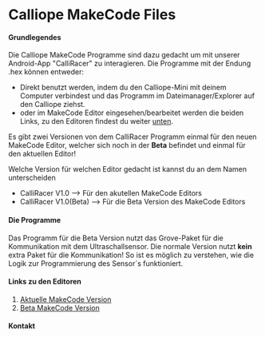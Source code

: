 # Calliope MakeCode Files
&NewLine;
#### Grundlegendes
Die Calliope MakeCode Programme sind dazu gedacht um mit unserer Android-App "CalliRacer" zu interagieren. 
Die Programme mit der Endung .hex können entweder:
- Direkt benutzt werden, indem du den Calliope-Mini mit deinem Computer verbindest und das Programm im Dateimanager/Explorer auf den Calliope ziehst.
- oder im MakeCode Editor eingesehen/bearbeitet werden die beiden Links, zu den Editoren findest du weiter [unten](#Links-zu-den-Editoren).

Es gibt zwei Versionen von dem CalliRacer Programm einmal für den neuen MakeCode Editor, welcher sich noch in der **Beta** befindet und einmal für den aktuellen Editor!

Welche Version für welchen Editor gedacht ist kannst du an dem Namen unterscheiden
- CalliRacer V1.0 --> Für den akutellen MakeCode Editors
- CalliRacer V1.0(Beta) --> Für die Beta Version des MakeCode Editors

&NewLine;  
#### Die Programme
Das Programm für die Beta Version nutzt das Grove-Paket für die Kommunikation mit dem Ultraschallsensor. Die normale Version nutzt **kein** extra Paket für die Kommunikation! So ist es möglich zu verstehen, wie die Logik zur Programmierung des Sensor´s funktioniert.
&NewLine;
#### Links zu den Editoren

1. [Aktuelle MakeCode Version](https://makecode.calliope.cc)
2. [Beta MakeCode Version](https://makecode.calliope.cc/beta)

#### Kontakt

